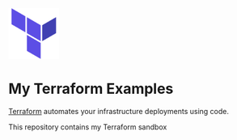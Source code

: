 <img src="docs/images/terraform.svg" width="100" height="100">

# My Terraform Examples
[Terraform](https://www.terraform.io/) automates your infrastructure deployments using code. 

This repository contains my Terraform sandbox

